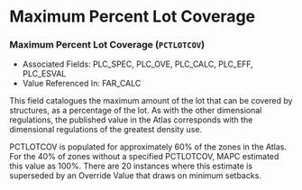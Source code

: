 # Maximum Percent Lot Coverage

### Maximum Percent Lot Coverage \(`PCTLOTCOV`\) 

* Associated Fields: PLC\_SPEC, PLC\_OVE, PLC\_CALC, PLC\_EFF, PLC\_ESVAL 
* Value Referenced In: FAR\_CALC 

This field catalogues the maximum amount of the lot that can be covered by structures, as a percentage of the lot. As with the other dimensional regulations, the published value in the Atlas corresponds with the dimensional regulations of the greatest density use. 

PCTLOTCOV is populated for approximately 60% of the zones in the Atlas. For the 40% of zones without a specified PCTLOTCOV, MAPC estimated this value as 100%. There are 20 instances where this estimate is superseded by an Override Value that draws on minimum setbacks. 



